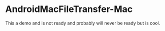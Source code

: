 # AndroidMacFileTransfer-Mac
This a demo and is not ready and probably will never be ready but is cool.
